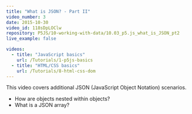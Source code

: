```yaml
---
title: "What is JSON? - Part II"
video_number: 3
date: 2015-10-30
video_id: 118sDpLOClw
repository: P5JS/10-working-with-data/10.03_p5.js_what_is_JSON_pt2
live_example: false

videos:
  - title: "JavaScript basics"
    url: /Tutorials/1-p5js-basics
  - title: "HTML/CSS basics"
    url: /Tutorials/8-html-css-dom
---
```


This video covers additional JSON (JavaScript Object Notation) scenarios.

- How are objects nested within objects?
- What is a JSON array?
